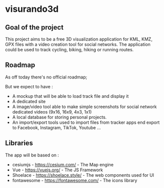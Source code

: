 # visurando3d

## Goal of the project 

This project aims to be a free 3D visualization application for KML, KMZ, GPX files with a video creation tool for social networks.
The application could be used to track cycling, biking, hiking or running routes.

## Roadmap

As off today there's no official roadmap;

But we expect to have :
- A mockup that will be able to load track file and display it
- A dedicated site
- A image/video tool able to make simple screenshots for social network dedicated videos (9x16, 16x9, 4x3, 1x1)
- A local database for storing personal projects.
- An import/export tools used to import files from tracker apps end export to Facebook, Instagram, TikTok, Youtube ...

## Libraries

The app will be based on :

* cesiumjs - https://cesium.com/ - The Map engine
* Vue - https://vuejs.org/ - The JS Framework
* Shoelace - https://shoelace.style/ - The web components used for UI
* fontawesome - https://fontawesome.com/ - The icons library

